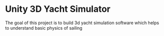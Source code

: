 # Unity 3D Yacht Simulator
The goal of this project is to build 3d yacht simulation software which helps to understand basic physics of sailing
